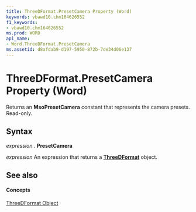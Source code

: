 ```yaml
---
title: ThreeDFormat.PresetCamera Property (Word)
keywords: vbawd10.chm164626552
f1_keywords:
- vbawd10.chm164626552
ms.prod: WORD
api_name:
- Word.ThreeDFormat.PresetCamera
ms.assetid: d8afdab9-d197-5950-872b-7de34d06e137
---
```



# ThreeDFormat.PresetCamera Property (Word)

Returns an  **MsoPresetCamera** constant that represents the camera presets. Read-only.


## Syntax

 _expression_ . **PresetCamera**

 _expression_ An expression that returns a **[ThreeDFormat](threedformat-object-word.md)** object.


## See also


#### Concepts


[ThreeDFormat Object](threedformat-object-word.md)

